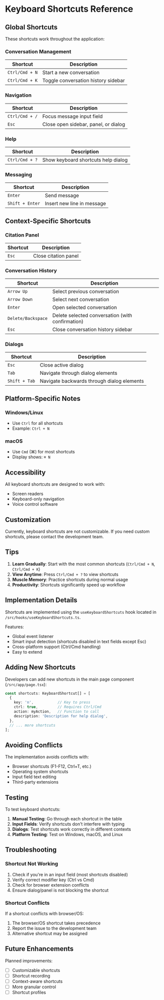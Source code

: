 # Keyboard Shortcuts Reference

## Global Shortcuts

These shortcuts work throughout the application:

### Conversation Management

| Shortcut | Description |
|----------|-------------|
| `Ctrl/Cmd + N` | Start a new conversation |
| `Ctrl/Cmd + K` | Toggle conversation history sidebar |

### Navigation

| Shortcut | Description |
|----------|-------------|
| `Ctrl/Cmd + /` | Focus message input field |
| `Esc` | Close open sidebar, panel, or dialog |

### Help

| Shortcut | Description |
|----------|-------------|
| `Ctrl/Cmd + ?` | Show keyboard shortcuts help dialog |

### Messaging

| Shortcut | Description |
|----------|-------------|
| `Enter` | Send message |
| `Shift + Enter` | Insert new line in message |

## Context-Specific Shortcuts

### Citation Panel

| Shortcut | Description |
|----------|-------------|
| `Esc` | Close citation panel |

### Conversation History

| Shortcut | Description |
|----------|-------------|
| `Arrow Up` | Select previous conversation |
| `Arrow Down` | Select next conversation |
| `Enter` | Open selected conversation |
| `Delete/Backspace` | Delete selected conversation (with confirmation) |
| `Esc` | Close conversation history sidebar |

### Dialogs

| Shortcut | Description |
|----------|-------------|
| `Esc` | Close active dialog |
| `Tab` | Navigate through dialog elements |
| `Shift + Tab` | Navigate backwards through dialog elements |

## Platform-Specific Notes

### Windows/Linux
- Use `Ctrl` for all shortcuts
- Example: `Ctrl + N`

### macOS
- Use `Cmd` (⌘) for most shortcuts
- Display shows: `⌘ N`

## Accessibility

All keyboard shortcuts are designed to work with:
- Screen readers
- Keyboard-only navigation
- Voice control software

## Customization

Currently, keyboard shortcuts are not customizable. If you need custom shortcuts, please contact the development team.

## Tips

1. **Learn Gradually**: Start with the most common shortcuts (`Ctrl/Cmd + N`, `Ctrl/Cmd + K`)
2. **View Anytime**: Press `Ctrl/Cmd + ?` to view shortcuts
3. **Muscle Memory**: Practice shortcuts during normal usage
4. **Productivity**: Shortcuts significantly speed up workflow

## Implementation Details

Shortcuts are implemented using the `useKeyboardShortcuts` hook located in `/src/hooks/useKeyboardShortcuts.ts`.

Features:
- Global event listener
- Smart input detection (shortcuts disabled in text fields except Esc)
- Cross-platform support (Ctrl/Cmd handling)
- Easy to extend

## Adding New Shortcuts

Developers can add new shortcuts in the main page component (`/src/app/page.tsx`):

```typescript
const shortcuts: KeyboardShortcut[] = [
  {
    key: 'n',           // Key to press
    ctrl: true,         // Requires Ctrl/Cmd
    action: myAction,   // Function to call
    description: 'Description for help dialog',
  },
  // ... more shortcuts
];
```

## Avoiding Conflicts

The implementation avoids conflicts with:
- Browser shortcuts (F1-F12, Ctrl+T, etc.)
- Operating system shortcuts
- Input field text editing
- Third-party extensions

## Testing

To test keyboard shortcuts:

1. **Manual Testing**: Go through each shortcut in the table
2. **Input Fields**: Verify shortcuts don't interfere with typing
3. **Dialogs**: Test shortcuts work correctly in different contexts
4. **Platform Testing**: Test on Windows, macOS, and Linux

## Troubleshooting

### Shortcut Not Working

1. Check if you're in an input field (most shortcuts disabled)
2. Verify correct modifier key (Ctrl vs Cmd)
3. Check for browser extension conflicts
4. Ensure dialog/panel is not blocking the shortcut

### Shortcut Conflicts

If a shortcut conflicts with browser/OS:
1. The browser/OS shortcut takes precedence
2. Report the issue to the development team
3. Alternative shortcut may be assigned

## Future Enhancements

Planned improvements:
- [ ] Customizable shortcuts
- [ ] Shortcut recording
- [ ] Context-aware shortcuts
- [ ] More granular control
- [ ] Shortcut profiles
